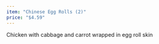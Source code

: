 ```yaml
---
item: "Chinese Egg Rolls (2)"
price: "$4.59"
---
```


Chicken with cabbage and carrot wrapped in egg roll skin